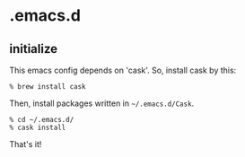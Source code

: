 # .emacs.d

## initialize
This emacs config depends on 'cask'.
So, install cask by this:

```
% brew install cask
```

Then, install packages written in `~/.emacs.d/Cask`.

```
% cd ~/.emacs.d/
% cask install
```

That's it!
